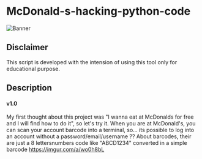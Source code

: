 # McDonald-s-hacking-python-code
![Banner](https://imgur.com/a/wo0h8bL)


## Disclaimer
This script is developed with the intension of using this tool only for educational purpose.
## Description
#### v1.0  
My first thought about this project was "I wanna eat at McDonalds for free and I will find how to do it", so let's try it.
When you are at McDonald's, you can scan your account barcode into a terminal, so... its possible to log into an account without a password/email/username ?? 
About barcodes, their are just a 8 lettersnumbers code like "ABCD1234" converted in a simple barcode https://imgur.com/a/wo0h8bL
